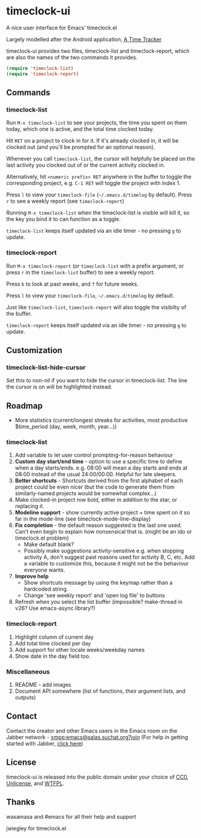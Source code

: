 # timeclock-ui
A nice user interface for Emacs' timeclock.el

Largely modelled after the Android application, [A Time Tracker](https://github.com/netmackan/ATimeTracker)

timeclock-ui provides two files, timeclock-list and timeclock-report, which are also the names of the two commands it provides.

```cl
(require 'timeclock-list)
(require 'timeclock-report)
```

## Commands
### timeclock-list
Run `M-x timeclock-list` to see your projects, the time you spent on them today, which one is active, and the total time clocked today.

Hit `RET` on a project to clock in for it. If it's already clocked in, it will be clocked out (and you'll be prompted for an optional reason).

Whenever you call `timeclock-list`, the cursor will helpfully be placed on the last activity you clocked out of or the current activity clocked in.

Alternatively, hit `<numeric prefix> RET` anywhere in the buffer to toggle the corresponding project, e.g. `C-1 RET` will toggle the project with index 1.

Press `l` to view your `timeclock-file` (`~/.emacs.d/timelog` by default). Press `r` to see a weekly report (see `timeclock-report`)

Running `M-x timeclock-list` when the timeclock-list is visible will kill it, so the key you bind it to can function as a toggle.

`timeclock-list` keeps itself updated via an idle timer - no pressing `g` to update.

### timeclock-report
Run `M-x timeclock-report` (or `timeclock-list` with a prefix argument, or press `r` in the `timeclock-list` buffer) to see a weekly report.

Press `b` to look at past weeks, and `f` for future weeks.

Press `l` to view your `timeclock-file`, `~/.emacs.d/timelog` by default.

Just like `timeclock-list`, `timeclock-report` will also toggle the visibilty of the buffer.

`timeclock-report` keeps itself updated via an idle timer - no pressing `g` to update.

## Customization
### timeclock-list-hide-cursor
Set this to non-nil if you want to hide the cursor in timeclock-list. The line the cursor is on will be highlighted instead.

## Roadmap
* More statistics (current/longest streaks for activities, most productive $time_period (day, week, month, year...))

### timeclock-list
1. Add variable to let user control prompting-for-reason behaviour
2. **Custom day start/end time** - option to use a specific time to define when a day starts/ends. e.g. 08:00 will mean a day starts and ends at 08:00 instead of the usual 24:00/00:00. Helpful for late sleepers.
3. **Better shortcuts** - Shortcuts derived from the first alphabet of each project could be even nicer (but the code to generate them from similarly-named projects would be somewhat complex...)
4. Make clocked-in project row bold, either in addition to the star, or replacing it.
5. **Modeline support** - show currently active project + time spent on it so far in the mode-line (see timeclock-mode-line-display)
6. **Fix completion** - the default reason suggested is the last one used. Can't even begin to explain how nonsensical that is. (might be an ido or timeclock.el problem)
   - Make default blank?
   - Possibly make suggestions activity-sensitive e.g. when stopping activity A, don't suggest past reasons used for activity B, C, etc. Add a variable to customize this, because it might not be the behaviour everyone wants.
7. **Improve help**
   - Show shortcuts message by using the keymap rather than a hardcoded string.
   - Change 'see weekly report' and 'open log file' to buttons
8. Refresh when you select the list buffer (impossible? make-thread in v26? Use emacs-async library?)

### timeclock-report
1. Highlight column of current day
2. Add total time clocked per day
3. Add support for other locale weeks/weekday names
4. Show date in the day field too.

### Miscellaneous
1. README - add images
2. Document API somewhere (list of functions, their argument lists, and outputs)

## Contact
Contact the creator and other Emacs users in the Emacs room on the Jabber network - [xmpp:emacs@salas.suchat.org?join](xmpp:emacs@salas.suchat.org?join)
(For help in getting started with Jabber, [click here](https://xmpp.org/getting-started/))

## License
timeclock-ui is released into the public domain under your choice of [CC0](https://creativecommons.org/publicdomain/zero/1.0/), [Unlicense](https://unlicense.org/), and [WTFPL](http://www.wtfpl.net/).

## Thanks
wasamasa and #emacs for all their help and support

jwiegley for timeclock.el
